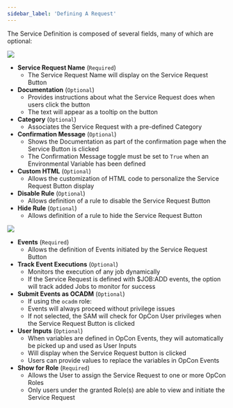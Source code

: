 ```yaml
---
sidebar_label: 'Defining A Request'
---
```


The Service Definition is composed of several fields, many of which are optional:

![](../static/imgbasic/SelfServiceRequestDetails.png)

* **Service Request Name** (```Required```)
    * The Service Request Name will display on the Service Request Button
* **Documentation** (```Optional```)
    * Provides instructions about what the Service Request does when users click the button
    * The text will appear as a tooltip on the button
* **Category** (```Optional```)
    * Associates the Service Request with a pre-defined Category
* **Confirmation Message** (```Optional```)
    * Shows the Documentation as part of the confirmation page when the Service Button is clicked
    * The Confirmation Message toggle must be set to ```True``` when an Environmental Variable has been defined
* **Custom HTML** (```Optional```)
    * Allows the customization of HTML code to personalize the Service Request Button display
* **Disable Rule** (```Optional```)
    * Allows definition of a rule to disable the Service Request Button
* **Hide Rule** (```Optional```)
    * Allows definition of a rule to hide the Service Request Button

![](../static/imgbasic/SelfServiceRequestDetails2.png)

* **Events** (```Required```)
    * Allows the definition of Events initiated by the Service Request Button
* **Track Event Executions** (```Optional```)
    * Monitors the execution of any job dynamically
    * If the Service Request is defined with $JOB:ADD events, the option will track added Jobs to monitor for success
* **Submit Events as OCADM** (```Optional```)
    * If using the ```ocadm``` role:
    * Events will always proceed without privilege issues
    * If not selected, the SAM will check for OpCon User privileges when the Service Request Button is clicked
* **User Inputs** (```Optional```)
    * When variables are defined in OpCon Events, they will automatically be picked up and used as User Inputs
    * Will display when the Service Request button is clicked
    * Users can provide values to replace the variables in OpCon Events
* **Show for Role** (```Required```)
    * Allows the User to assign the Service Request to one or more OpCon Roles
    * Only users under the granted Role(s) are able to view and initiate the Service Request